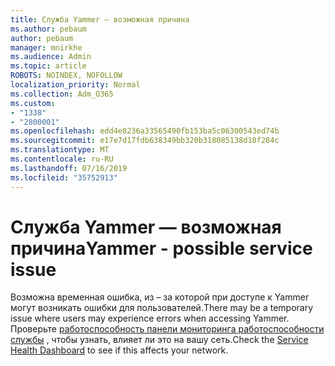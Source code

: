 ```yaml
---
title: Служба Yammer — возможная причина
ms.author: pebaum
author: pebaum
manager: mnirkhe
ms.audience: Admin
ms.topic: article
ROBOTS: NOINDEX, NOFOLLOW
localization_priority: Normal
ms.collection: Adm_O365
ms.custom:
- "1338"
- "2800001"
ms.openlocfilehash: edd4e8236a33565490fb153ba5c06300543ed74b
ms.sourcegitcommit: e17e7d17fdb638349bb320b318085138d18f284c
ms.translationtype: MT
ms.contentlocale: ru-RU
ms.lasthandoff: 07/16/2019
ms.locfileid: "35752913"
---
```

# <a name="yammer---possible-service-issue"></a><span data-ttu-id="d60d9-102">Служба Yammer — возможная причина</span><span class="sxs-lookup"><span data-stu-id="d60d9-102">Yammer - possible service issue</span></span>

<span data-ttu-id="d60d9-103">Возможна временная ошибка, из – за которой при доступе к Yammer могут возникать ошибки для пользователей.</span><span class="sxs-lookup"><span data-stu-id="d60d9-103">There may be a temporary issue where users may experience errors when accessing Yammer.</span></span> <span data-ttu-id="d60d9-104">Проверьте [работоспособность панели мониторинга работоспособности службы](https://admin.microsoft.com/AdminPortal/Home#/servicehealth) , чтобы узнать, влияет ли это на вашу сеть.</span><span class="sxs-lookup"><span data-stu-id="d60d9-104">Check the [Service Health Dashboard](https://admin.microsoft.com/AdminPortal/Home#/servicehealth) to see if this affects your network.</span></span>
